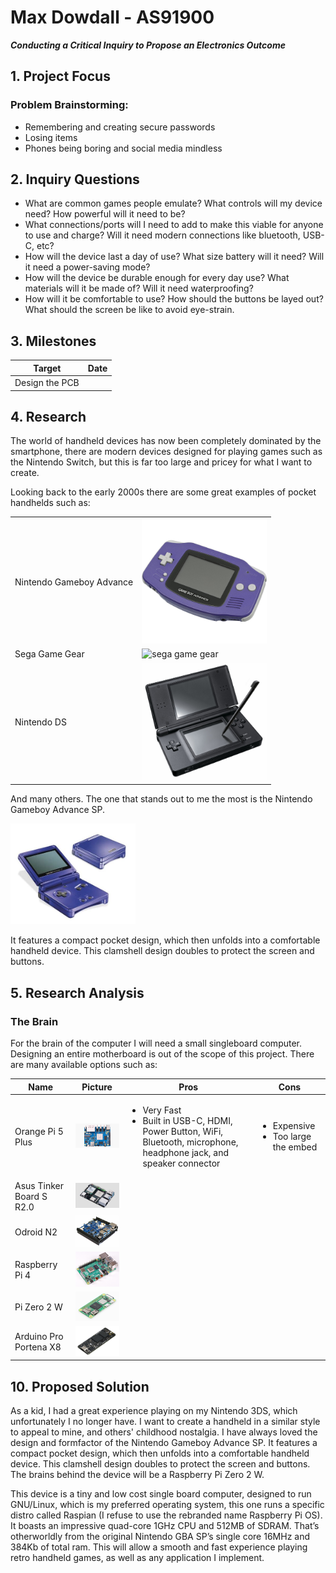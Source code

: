 # Max Dowdall - AS91900
***Conducting a Critical Inquiry to Propose an Electronics Outcome***

## 1. Project Focus
### Problem Brainstorming:
- Remembering and creating secure passwords
- Losing items
- Phones being boring and social media mindless

## 2. Inquiry Questions
- What are common games people emulate? What controls will my device need? How powerful will it need to be?
- What connections/ports will I need to add to make this viable for anyone to use and charge? Will it need modern connections like bluetooth, USB-C, etc?
- How will the device last a day of use? What size battery will it need? Will it need a power-saving mode?
- How will the device be durable enough for every day use? What materials will it be made of? Will it need waterproofing?
- How will it be comfortable to use? How should the buttons be layed out? What should the screen be like to avoid eye-strain.

## 3. Milestones
|Target|Date|
|-|-|
|Design the PCB||

## 4. Research
The world of handheld devices has now been completely dominated by the smartphone, there are modern devices designed for playing games such as the Nintendo Switch, but this is far too large and pricey for what I want to create. 

Looking back to the early 2000s there are some great examples of pocket handhelds such as:

|||
|-|-|
|Nintendo Gameboy Advance|<img src="gba.jpg" alt="gba" width="200"/>|
|Sega Game Gear|<img src="sega_game_gear.jpg" alt="sega game gear" width="200"/>|
|Nintendo DS|<img src="ds.jpg" alt="ds" width="200"/>|
And many others. The one that stands out to me the most is the Nintendo Gameboy Advance SP.

<img src="gba_sp.jpg" alt="gba sp" width="200"/>

It features a compact pocket design, which then unfolds into a comfortable handheld device. This clamshell design doubles to protect the screen and buttons.

## 5. Research Analysis  
### The Brain
For the brain of the computer I will need a small singleboard computer. Designing an entire motherboard is out of the scope of this project. There are many available options such as:

|Name|Picture|Pros|Cons|
|-|-|-|-|
|Orange Pi 5 Plus|<img src="orange_pi.jpg" alt="gba" width="200"/>|<ul><li>Very Fast</li><li>Built in USB-C, HDMI, Power Button, WiFi, Bluetooth, microphone, headphone jack, and speaker connector</li></ul>|<ul><li>Expensive</li><li>Too large the embed</li></ul>|
|Asus Tinker Board S R2.0|<img src="asus_tinker.jpg" alt="gba" width="200"/>|
|Odroid N2|<img src="odroid.jpg" alt="gba" width="200"/>|
|Raspberry Pi 4|<img src="pi_4.jpg" alt="gba" width="200"/>|
|Pi Zero 2 W|<img src="pi_zero_2.jpg" alt="gba" width="200"/>|
|Arduino Pro Portena X8|<img src="arduino_portena.jpg" alt="gba" width="200"/>|


## 10. Proposed Solution
As a kid, I had a great experience playing on my Nintendo 3DS, which unfortunately I no longer have. I want to create a handheld in a similar style to appeal to mine, and others' childhood nostalgia. I have always loved the design and formfactor of the Nintendo Gameboy Advance SP.
It features a compact pocket design, which then unfolds into a comfortable handheld device. This clamshell design doubles to protect the screen and buttons.
The brains behind the device will be a Raspberry Pi Zero 2 W.

This device is a tiny and low cost single board computer, designed to run GNU/Linux, which is my preferred operating system, this one runs a specific distro called Raspian (I refuse to use the rebranded name Raspberry Pi OS). 
It boasts an impressive quad-core 1GHz CPU and 512MB of SDRAM. That’s otherworldly from the original Nintendo GBA SP’s single core 16MHz and 384Kb of total ram. This will allow a smooth and fast experience playing retro handheld games, as well as any application I implement.

## 